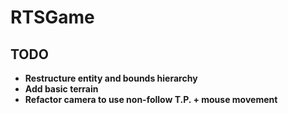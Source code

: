 # RTSGame

## TODO
- **Restructure entity and bounds hierarchy**
- **Add basic terrain**
- **Refactor camera to use non-follow T.P. + mouse movement**
